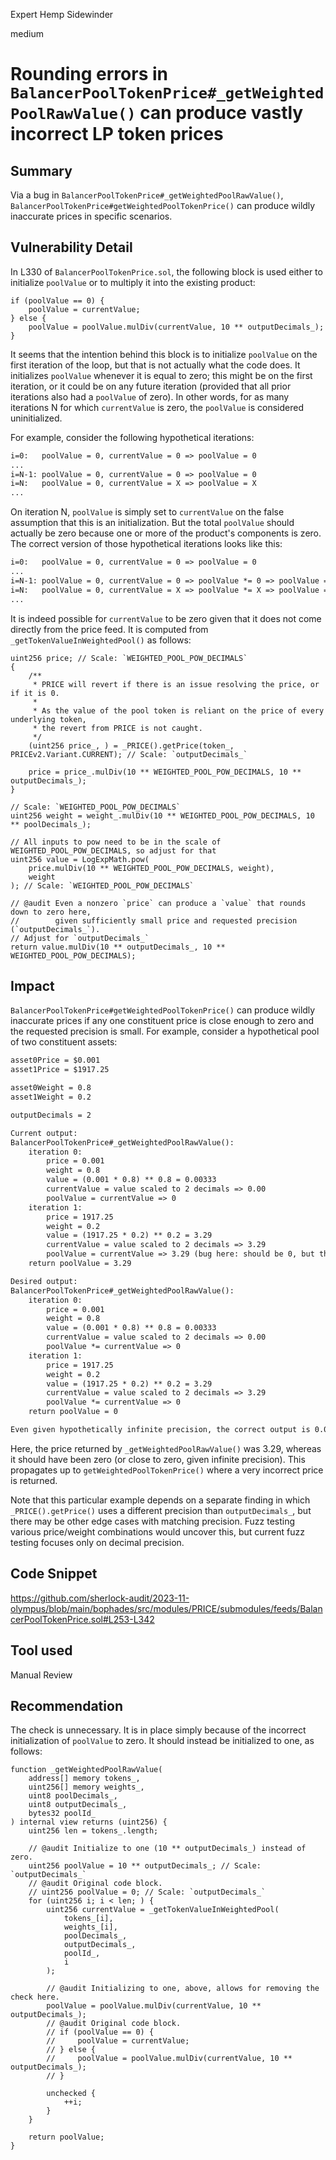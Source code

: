 Expert Hemp Sidewinder

medium

# Rounding errors in `BalancerPoolTokenPrice#_getWeightedPoolRawValue()` can produce vastly incorrect LP token prices

## Summary

Via a bug in `BalancerPoolTokenPrice#_getWeightedPoolRawValue()`, `BalancerPoolTokenPrice#getWeightedPoolTokenPrice()` can produce wildly inaccurate prices in specific scenarios.

## Vulnerability Detail

In L330 of `BalancerPoolTokenPrice.sol`, the following block is used either to initialize `poolValue` or to multiply it into the existing product:

```solidity
if (poolValue == 0) {
    poolValue = currentValue;
} else {
    poolValue = poolValue.mulDiv(currentValue, 10 ** outputDecimals_);
}
```

It seems that the intention behind this block is to initialize `poolValue` on the first iteration of the loop, but that is not actually what the code does. It initializes `poolValue` whenever it is equal to zero; this might be on the first iteration, or it could be on any future iteration (provided that all prior iterations also had a `poolValue` of zero). In other words, for as many iterations N for which `currentValue` is zero, the `poolValue` is considered uninitialized.

For example, consider the following hypothetical iterations:
```markdown
i=0:   poolValue = 0, currentValue = 0 => poolValue = 0
...
i=N-1: poolValue = 0, currentValue = 0 => poolValue = 0
i=N:   poolValue = 0, currentValue = X => poolValue = X
...
```

On iteration N, `poolValue` is simply set to `currentValue` on the false assumption that this is an initialization. But the total `poolValue` should actually be zero because one or more of the product's components is zero. The correct version of those hypothetical iterations looks like this:
```markdown
i=0:   poolValue = 0, currentValue = 0 => poolValue = 0
...
i=N-1: poolValue = 0, currentValue = 0 => poolValue *= 0 => poolValue = 0
i=N:   poolValue = 0, currentValue = X => poolValue *= X => poolValue = 0
...
```

It is indeed possible for `currentValue` to be zero given that it does not come directly from the price feed. It is computed from `_getTokenValueInWeightedPool()` as follows:

```solidity
uint256 price; // Scale: `WEIGHTED_POOL_POW_DECIMALS`
{
    /**
     * PRICE will revert if there is an issue resolving the price, or if it is 0.
     *
     * As the value of the pool token is reliant on the price of every underlying token,
     * the revert from PRICE is not caught.
     */
    (uint256 price_, ) = _PRICE().getPrice(token_, PRICEv2.Variant.CURRENT); // Scale: `outputDecimals_`

    price = price_.mulDiv(10 ** WEIGHTED_POOL_POW_DECIMALS, 10 ** outputDecimals_);
}

// Scale: `WEIGHTED_POOL_POW_DECIMALS`
uint256 weight = weight_.mulDiv(10 ** WEIGHTED_POOL_POW_DECIMALS, 10 ** poolDecimals_);

// All inputs to pow need to be in the scale of WEIGHTED_POOL_POW_DECIMALS, so adjust for that
uint256 value = LogExpMath.pow(
    price.mulDiv(10 ** WEIGHTED_POOL_POW_DECIMALS, weight),
    weight
); // Scale: `WEIGHTED_POOL_POW_DECIMALS`

// @audit Even a nonzero `price` can produce a `value` that rounds down to zero here,
//        given sufficiently small price and requested precision (`outputDecimals_`).
// Adjust for `outputDecimals_`
return value.mulDiv(10 ** outputDecimals_, 10 ** WEIGHTED_POOL_POW_DECIMALS);
```

## Impact

`BalancerPoolTokenPrice#getWeightedPoolTokenPrice()` can produce wildly inaccurate prices if any one constituent price is close enough to zero and the requested precision is small. For example, consider a hypothetical pool of two constituent assets:

```markdown
asset0Price = $0.001
asset1Price = $1917.25

asset0Weight = 0.8
asset1Weight = 0.2

outputDecimals = 2

Current output:
BalancerPoolTokenPrice#_getWeightedPoolRawValue():
    iteration 0:
        price = 0.001
        weight = 0.8
        value = (0.001 * 0.8) ** 0.8 = 0.00333
        currentValue = value scaled to 2 decimals => 0.00
        poolValue = currentValue => 0
    iteration 1:
        price = 1917.25
        weight = 0.2
        value = (1917.25 * 0.2) ** 0.2 = 3.29
        currentValue = value scaled to 2 decimals => 3.29
        poolValue = currentValue => 3.29 (bug here: should be 0, but the poolValue == 0 check prevents this)
    return poolValue = 3.29

Desired output:
BalancerPoolTokenPrice#_getWeightedPoolRawValue():
    iteration 0:
        price = 0.001
        weight = 0.8
        value = (0.001 * 0.8) ** 0.8 = 0.00333
        currentValue = value scaled to 2 decimals => 0.00
        poolValue *= currentValue => 0
    iteration 1:
        price = 1917.25
        weight = 0.2
        value = (1917.25 * 0.2) ** 0.2 = 3.29
        currentValue = value scaled to 2 decimals => 3.29
        poolValue *= currentValue => 0
    return poolValue = 0

Even given hypothetically infinite precision, the correct output is 0.00333 * 3.29 = ~0.011, rather than 3.29.
```

Here, the price returned by `_getWeightedPoolRawValue()` was 3.29, whereas it should have been zero (or close to zero, given infinite precision). This propagates up to `getWeightedPoolTokenPrice()` where a very incorrect price is returned.

Note that this particular example depends on a separate finding in which `_PRICE().getPrice()` uses a different precision than `outputDecimals_`, but there may be other edge cases with matching precision. Fuzz testing various price/weight combinations would uncover this, but current fuzz testing focuses only on decimal precision.

## Code Snippet

https://github.com/sherlock-audit/2023-11-olympus/blob/main/bophades/src/modules/PRICE/submodules/feeds/BalancerPoolTokenPrice.sol#L253-L342

## Tool used

Manual Review

## Recommendation

The check is unnecessary. It is in place simply because of the incorrect initialization of `poolValue` to zero. It should instead be initialized to one, as follows:

```solidity
function _getWeightedPoolRawValue(
    address[] memory tokens_,
    uint256[] memory weights_,
    uint8 poolDecimals_,
    uint8 outputDecimals_,
    bytes32 poolId_
) internal view returns (uint256) {
    uint256 len = tokens_.length;

    // @audit Initialize to one (10 ** outputDecimals_) instead of zero.
    uint256 poolValue = 10 ** outputDecimals_; // Scale: `outputDecimals_`
    // @audit Original code block.
    // uint256 poolValue = 0; // Scale: `outputDecimals_`
    for (uint256 i; i < len; ) {
        uint256 currentValue = _getTokenValueInWeightedPool(
            tokens_[i],
            weights_[i],
            poolDecimals_,
            outputDecimals_,
            poolId_,
            i
        );

        // @audit Initializing to one, above, allows for removing the check here.
        poolValue = poolValue.mulDiv(currentValue, 10 ** outputDecimals_);
        // @audit Original code block.
        // if (poolValue == 0) {
        //     poolValue = currentValue;
        // } else {
        //     poolValue = poolValue.mulDiv(currentValue, 10 ** outputDecimals_);
        // }

        unchecked {
            ++i;
        }
    }

    return poolValue;
}
```